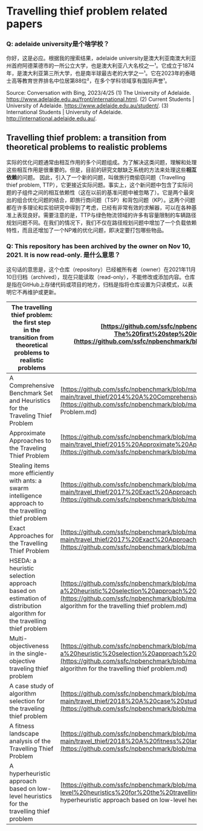 # Travelling thief problem related papers

### Q: adelaide university是个啥学校？

你好，这是必应。根据我的搜索结果，adelaide university是澳大利亚南澳大利亚州首府阿德莱德市的一所公立大学，也是澳大利亚八大名校之一¹。它成立于1874年，是澳大利亚第三所大学，也是南半球最古老的大学之一¹。它在2023年的泰晤士高等教育世界排名中位居第88位²，在多个学科领域享有国际声誉¹。

Source: Conversation with Bing, 2023/4/25
(1) The University of Adelaide. https://www.adelaide.edu.au/front/international.html.
(2) Current Students | University of Adelaide. https://www.adelaide.edu.au/student/.
(3) International Students | University of Adelaide. http://international.adelaide.edu.au/.

## Travelling thief problem: a transition from theoretical problems to realistic problems

实际的优化问题通常由相互作用的多个问题组成。为了解决这类问题，理解和处理这些相互作用是很重要的。但是，目前的研究文献缺乏系统的方法来处理这些**相互依赖**的问题。
因此，引入了一个新的问题，叫做旅行商偷窃问题（Travelling thief problem, TTP），它更接近实际问题。事实上，这个新问题中包含了实际问题的子组件之间的相互依赖性（这在以前的基准问题中被忽略了）。它是两个最突出的组合优化问题的结合，即旅行商问题（TSP）和背包问题（KP）。这两个问题都在许多理论和实验研究中得到了考虑，已经有非常有效的求解器，可以在各种基准上表现良好。需要注意的是，TTP与绿色物流领域的许多有容量限制的车辆路径规划问题不同。在我们的情况下，我们不仅在路径规划问题中增加了一个负载依赖特性，而且还增加了一个NP难的优化问题，即决定要打包哪些物品。

### Q: This repository has been archived by the owner on Nov 10, 2021. It is now read-only. 是什么意思？

这句话的意思是，这个仓库（repository）已经被所有者（owner）在2021年11月10日归档（archived），现在只能读取（read-only），不能修改或添加内容。仓库是指在GitHub上存储代码或项目的地方，归档是指将仓库设置为只读模式，以表明它不再维护或更新。

| The travelling  thief problem: the first step in the   transition from theoretical problems to realistic problems | [https://github.com/ssfc/npbenchmark/blob/main/npbenchmark-main/travel_thief/2013%20The%20travelling%20thief%20problem--The%20first%20step%20in%20the%20transition%20from%20theoretical%20problems%20to%20realistic%20problems.md](https://github.com/ssfc/npbenchmark/blob/main/npbenchmark-main/travel_thief/2013 The travelling thief problem--The first step in the transition from theoretical problems to realistic problems.md) |
| ------------------------------------------------------------ | ------------------------------------------------------------ |
| A Comprehensive Benchmark Set and  Heuristics for the Traveling Thief Problem | [https://github.com/ssfc/npbenchmark/blob/main/npbenchmark-main/travel_thief/2014%20A%20Comprehensive%20Benchmark%20Set%20and%20Heuristics%20for%20the%20Traveling%20Thief%20Problem.md](https://github.com/ssfc/npbenchmark/blob/main/npbenchmark-main/travel_thief/2014 A Comprehensive Benchmark Set and Heuristics for the Traveling Thief Problem.md) |
| Approximate Approaches to the Traveling  Thief Problem       | [https://github.com/ssfc/npbenchmark/blob/main/npbenchmark-main/travel_thief/2015%20Approximate%20Approaches%20to%20the%20Traveling%20Thief%20Problem.md](https://github.com/ssfc/npbenchmark/blob/main/npbenchmark-main/travel_thief/2015 Approximate Approaches to the Traveling Thief Problem.md) |
| Stealing items more efficiently with  ants: a swarm intelligence approach to the travelling thief problem | [https://github.com/ssfc/npbenchmark/blob/main/npbenchmark-main/travel_thief/2017%20Exact%20Approaches%20for%20the%20Travelling%20Thief%20Problem.md](https://github.com/ssfc/npbenchmark/blob/main/npbenchmark-main/travel_thief/2017 Exact Approaches for the Travelling Thief Problem.md) |
| Exact Approaches for the Travelling Thief  Problem           | [https://github.com/ssfc/npbenchmark/blob/main/npbenchmark-main/travel_thief/2017%20Exact%20Approaches%20for%20the%20Travelling%20Thief%20Problem.md](https://github.com/ssfc/npbenchmark/blob/main/npbenchmark-main/travel_thief/2017 Exact Approaches for the Travelling Thief Problem.md) |
| HSEDA: a heuristic selection approach  based on estimation of distribution algorithm for the travelling thief  problem | [https://github.com/ssfc/npbenchmark/blob/main/npbenchmark-main/travel_thief/2017%20HSEDA--a%20heuristic%20selection%20approach%20based%20on%20estimation%20of%20distribution%20algorithm%20for%20the%20travelling%20thief%20problem.md](https://github.com/ssfc/npbenchmark/blob/main/npbenchmark-main/travel_thief/2017 HSEDA--a heuristic selection approach based on estimation of distribution algorithm for the travelling thief problem.md) |
| Multi-objectiveness in the  single-objective traveling thief problem | [https://github.com/ssfc/npbenchmark/blob/main/npbenchmark-main/travel_thief/2017%20HSEDA--a%20heuristic%20selection%20approach%20based%20on%20estimation%20of%20distribution%20algorithm%20for%20the%20travelling%20thief%20problem.md](https://github.com/ssfc/npbenchmark/blob/main/npbenchmark-main/travel_thief/2017 HSEDA--a heuristic selection approach based on estimation of distribution algorithm for the travelling thief problem.md) |
| A case study of algorithm selection for  the traveling thief problem | [https://github.com/ssfc/npbenchmark/blob/main/npbenchmark-main/travel_thief/2018%20A%20case%20study%20of%20algorithm%20selection%20for%20the%20traveling%20thief%20problem.md](https://github.com/ssfc/npbenchmark/blob/main/npbenchmark-main/travel_thief/2018 A case study of algorithm selection for the traveling thief problem.md) |
| A fitness landscape analysis of the  Travelling Thief Problem | [https://github.com/ssfc/npbenchmark/blob/main/npbenchmark-main/travel_thief/2018%20A%20fitness%20landscape%20analysis%20of%20the%20travelling%20thief%20problem.md](https://github.com/ssfc/npbenchmark/blob/main/npbenchmark-main/travel_thief/2018 A fitness landscape analysis of the travelling thief problem.md) |
| A hyperheuristic approach based on  low-level heuristics for the travelling thief problem | [https://github.com/ssfc/npbenchmark/blob/main/npbenchmark-main/travel_thief/2018%20A%20hyperheuristic%20approach%20based%20on%20low-level%20heuristics%20for%20the%20travelling%20thief%20problem.md](https://github.com/ssfc/npbenchmark/blob/main/npbenchmark-main/travel_thief/2018 A hyperheuristic approach based on low-level heuristics for the travelling thief problem.md) |

